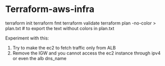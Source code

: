 # Terraform-aws-infra

terraform init 
terraform fmt 
terraform validate 
terraform plan -no-color > plan.txt # to export the text without colors in plan.txt



Experiment with this:

1. Try to make the ec2 to fetch traffic only from ALB
2. Remove the IGW and you cannot access the ec2 instance through ipv4 or even the alb dns_name 